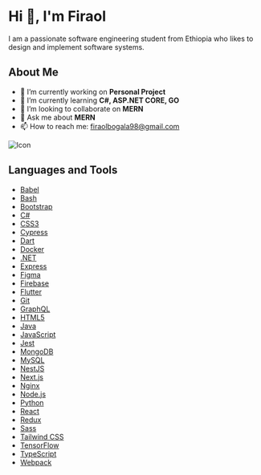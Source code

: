 # Hi 👋, I'm Firaol

I am a passionate software engineering student from Ethiopia who likes to design and implement software systems.

## About Me

- 🔭 I’m currently working on **Personal Project**
- 🌱 I’m currently learning **C#, ASP.NET CORE, GO**
- 👯 I’m looking to collaborate on **MERN**
- 💬 Ask me about **MERN**
- 📫 How to reach me: [firaolbogala98@gmail.com](mailto:firaolbogala98@gmail.com)

![Icon](https://example.com/your-icon-image-url.png) <!-- Replace with your icon image URL -->

## Languages and Tools

- [Babel](https://babeljs.io/)
- [Bash](https://www.gnu.org/software/bash/)
- [Bootstrap](https://getbootstrap.com/)
- [C#](https://www.w3schools.com/cs/)
- [CSS3](https://www.w3schools.com/css/)
- [Cypress](https://www.cypress.io/)
- [Dart](https://dart.dev/)
- [Docker](https://www.docker.com/)
- [.NET](https://dotnet.microsoft.com/)
- [Express](https://expressjs.com/)
- [Figma](https://www.figma.com/)
- [Firebase](https://firebase.google.com/)
- [Flutter](https://flutter.dev/)
- [Git](https://git-scm.com/)
- [GraphQL](https://graphql.org/)
- [HTML5](https://www.w3.org/html/)
- [Java](https://www.java.com)
- [JavaScript](https://developer.mozilla.org/en-US/docs/Web/JavaScript)
- [Jest](https://jestjs.io)
- [MongoDB](https://www.mongodb.com/)
- [MySQL](https://www.mysql.com/)
- [NestJS](https://nestjs.com/)
- [Next.js](https://nextjs.org/)
- [Nginx](https://www.nginx.com)
- [Node.js](https://nodejs.org)
- [Python](https://www.python.org)
- [React](https://reactjs.org/)
- [Redux](https://redux.js.org)
- [Sass](https://sass-lang.com)
- [Tailwind CSS](https://tailwindcss.com/)
- [TensorFlow](https://www.tensorflow.org)
- [TypeScript](https://www.typescriptlang.org/)
- [Webpack](https://webpack.js.org)
